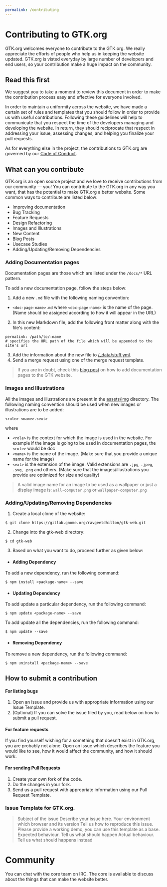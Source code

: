 ```yaml
---
permalink: /contributing
---
```


# Contributing to GTK.org

GTK.org welcomes everyone to contribute to the GTK.org. We really appreciate the efforts of people who help us in keeping the website updated. GTK.org is visted everyday by large number of developers and end users, so your contribution make a huge impact on the community.

## Read this first

We suggest you to take a moment to review this document in order to make the contribution process easy and effective for everyone involved.

In order to maintain a uniformity across the website, we have made a certain set of rules and templates that you should follow in order to provide us with useful contributions. Following these guidelines will help to communicate that you respect the time of the developers managing and developing the website. In return, they should reciprocate that respect in addressing your issue, assessing changes, and helping you finalize your pull requests.

As for everything else in the project, the contributions to GTK.org are governed by our [Code of Conduct][code-of-conduct].

## What can you contribute

GTK.org is an open source project and we love to receive contributions from our community — you! You can contribute to the GTK.org in any way you want, that has the potential to make GTK.org a better website. Some common ways to contribute are listed below:
* Improving documentation
* Bug Tracking
* Feature Requests
* Design Refactoring
* Images and Illustrations
* New Content
* Blog Posts
* Usecase Studies
* Adding/Updating/Removing Dependencies

### Adding Documentation pages

Documentation pages are those which are listed under the `/docs/*` URL pattern.

To add a new documentation page, follow the steps below:
1. Add a new `.md` file with the following naming convention:
  * `<doc-page-name>.md` where `<doc-page-name>` is the name of the page. (Name should be assigned according to how it will appear in the URL)
2. In this new Markdown file, add the following front matter along with the file's content:
```
permalink: /path/to/:name
# specifies the URL path of the file which will be appended to the site's url
```
3. Add the information about the new file to [/_data/stuff.yml](/_data/stuff.yml).
4. Send a merge request using one of the merge request template.

> If you are in doubt, check this [blog post](https://ravgeetdhillon.github.io/) on how to add documentation pages to the GTK website.

### Images and Illustrations
All the images and illustrations are present in the [assets/img][image-directory] directory. The following naming convention should be used when new images or illustrations are to be added:

`<role>-<name>.<ext>`

where
* `<role>` is the context for which the image is used in the website. For example if the image is going to be used in documentation pages, the `<role>` would be doc
* `<name>` is the name of the image. (Make sure that you provide a unique name for the image)
* `<ext>` is the extension of the image. Valid extensions are `.jpg`, `.jpeg`, `.svg`, `.png` and others. (Make sure that the images/illustrations you provide are optimized for size and quality)

> A valid image name for an image to be used as a wallpaper or just a display image is: `wall-computer.png` or `wallpaper-computer.png`

### Adding/Updating/Removing Dependencies

1. Create a local clone of the website:
```
$ git clone https://gitlab.gnome.org/ravgeetdhillon/gtk-web.git
```
2. Change into the gtk-web directory:
```
$ cd gtk-web
```
3. Based on what you want to do, proceed further as given below:
  * #### Adding Dependency
  To add a new dependency, run the following command:
  ```
  $ npm install <package-name> --save
  ```
  * #### Updating Dependency
  To add update a particular dependency, run the following command:
  ```
  $ npm update <package-name> --save
  ```
  To add update all the dependencies, run the following command:
  ```
  $ npm update --save
  ```
  * #### Removing Dependency
  To remove a new dependency, run the following command:
  ```
  $ npm uninstall <package-name> --save
  ```

## How to submit a contribution

#### For listing bugs
1. Open an issue and provide us with appropriate information using our Issue Template.
2. (Optional) If you can solve the issue filed by you, read below on how to submit a pull request.

#### For feature requests
If you find yourself wishing for a something that doesn't exist in GTK.org, you are probably not alone. Open an issue which describes the feature you would like to see, how it would affect the community, and how it should work.

#### For sending Pull Requests
1. Create your own fork of the code.
2. Do the changes in your fork.
3. Send us a pull request with appropriate information using our Pull Request Template.

### Issue Template for GTK.org.
> Subject of the issue
> Describe your issue here.
> Your environment
> which browser and its version
> Tell us how to reproduce this issue. Please provide a working demo, you can use this template as a base.
> Expected behaviour. Tell us what should happen
> Actual behaviour. Tell us what should happens instead

# Community
You can chat with the core team on IRC. The core is available to discuss about the things that can make the website better.

<!-- markdown variables -->
[code-of-conduct]: CODE_OF_CONDUCT.MD
[image-directory]: assets/img